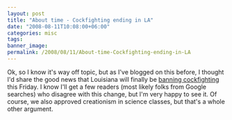 ```yaml
---
layout: post
title: "About time - Cockfighting ending in LA"
date: "2008-08-11T10:08:00+06:00"
categories: misc 
tags: 
banner_image: 
permalink: /2008/08/11/About-time-Cockfighting-ending-in-LA
---
```


Ok, so I know it's way off topic, but as I've blogged on this before, I thought I'd share the good news that Louisiana will finally be <a href="http://www.katc.com/Global/story.asp?S=8818906&Call=Email&Format=HTML">banning cockfighting</a> this Friday. I know I'll get a few readers (most likely folks from Google searches) who disagree with this change, but I'm very happy to see it. Of course, we also approved creationism in science classes, but that's a whole other argument.